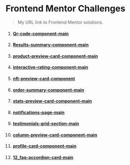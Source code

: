 # Frontend Mentor Challenges

> My URL link to Frontend Mentor solutions.

1. #### [Qr-code-component-main](https://hyeo151.github.io/Frontend-mentor-projects/1_qr-code-component-main/)
2. #### [Results-summary-component-main](https://hyeo151.github.io/Frontend-mentor-projects/2_results-summary-component-main/)
3. #### [product-preview-card-component-main](https://hyeo151.github.io/Frontend-mentor-projects/3_product-preview-card-component-main/)
4. #### [interactive-rating-component-main](https://hyeo151.github.io/Frontend-mentor-projects/4_interactive-rating-component-main/)
5. #### [nft-preview-card-component](https://hyeo151.github.io/Frontend-mentor-projects/5_nft-preview-card-component/)
6. #### [order-summary-component-main](https://hyeo151.github.io/Frontend-mentor-projects/6_order-summary-component-main/)
7. #### [stats-preview-card-component-main](https://hyeo151.github.io/Frontend-mentor-projects/7_stats-preview-card-component-main/)
8. #### [notifications-page-main](https://hyeo151.github.io/Frontend-mentor-projects/8_notifications-page-main/)
9. #### [testimonials-grid-section-main](https://hyeo151.github.io/Frontend-mentor-projects/9_testimonials-grid-section-main/)
10. #### [column-preview-card-component-main](https://hyeo151.github.io/Frontend-mentor-projects/10_column-preview-card-component-main/)
11. #### [profile-card-component-main](https://hyeo151.github.io/Frontend-mentor-projects/11_profile-card-component-main/)
12. #### [12_faq-accordion-card-main](https://hyeo151.github.io/Frontend-mentor-projects/12_faq-accordion-card-main/)

